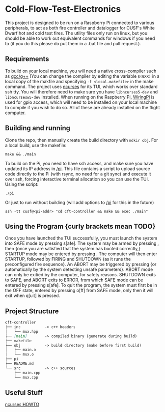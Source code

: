 # Cold-Flow-Test-Electronics
This project is designed to be run on a Raspberry Pi connected to various peripherals, to act as both fire controller and datalogger for CUSF's White Dwarf hot and cold test fires.
The utility files only run on linux, but you should be able to work out equivalent commands for windows if you need to (if you do this please do put them in a .bat file and pull request.).

## Requirements
To build on your local machine, you will need a native cross-compiler such as [gcc/g++](https://www.gnu.org/software/gcc/) (You can change the compiler by editing the variable `$(GXX)` in a local copy of the makfile and specifying `-f <local.makefile>` in the make command.
The project uses [ncurses](https://invisible-island.net/ncurses/announce.html) for its TUI, which works over standard ssh tty.
You will therefore need to make sure you have `libncurses5-dev` and `libncursesw5-dev` installed.
When running on the Raspberry Pi, [WiringPi](http://wiringpi.com/) is used for gpio access, which will need to be installed on your local machine to compile if you wish to do so.
All of these are already installed on the flight computer.

## Building and running
Clone the repo, then manually create the build directory with `mdkir obj`.
For a local build, use the makefile:
```console
make && ./main
```
To build on the Pi, you need to have ssh access, and make sure you have updated its IP address in [/pi](pi). This file contains a script to upload source code directly to the Pi (with rsync, no need for a git sync) and execute it over ssh, forcing interactive terminal allocation so you can use the TUI. Using the script:
```console
./pi
```
Or just to run without building (will add options to [/pi](pi) for this in the future)
```console
ssh -tt cusf@<pi-addr> "cd cft-controller && make && exec ./main"
```

## Using the Program {curly brackets mean TODO} 
Once you have launched the TUI successfully, you must launch the system into SAFE mode by pressing s[afe].
The system may be armed by pressing <CTRL-A>, then {once you are satisfied that the system has booted correctly,} STARTUP mode may be entered by pressing <SPACE>.
The computer will then enter STARTUP, followed by FIRING and SHUTDOWN {as it runs the preconfigured fire sequence}.
An ABORT may be triggered by pressing <BACKSPACE> {or automatically by the system detecting unsafe parameters}. 
ABORT mode can only be exitied by the computer, for safety reasons.
SHUTDOWN exits to SAFE, and ABORT exits to ERROR, from which SAFE mode can be entered by pressing s[afe].
To quit the program, the system must first be in the OFF state, entered by pressing o[ff] from SAFE mode, only then it will exit when q[uit] is pressed.

## Project Structure
```markdown
cft-controller
├── inc           -> c++ headers
│   └── mux.hpp
├── [main]        -> compiled binary (generate during build)
├── makefile
├── obj           -> build directory (make before first build)
│   ├── main.o
│   └── mux.o
├── pi         
├── README.md
└── src           -> c++ sources
    ├── main.cpp
    └── mux.cpp
```

## Useful Stuff
[ncurses HOWTO](https://tldp.org/HOWTO/NCURSES-Programming-HOWTO/)
